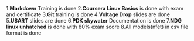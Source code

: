 1.**Markdown** Training is done
2.**Coursera Linux Basics** is done with exam and certificate
3.**Git** training is done 
4.**Voltage Drop** slides are done
5.**USART** slides are done 
6.**PDK skywater** Documentation is done
7.**NDG linux unhatched** is done with 80% exam score
8.All models(nfet) in csv file format is done

